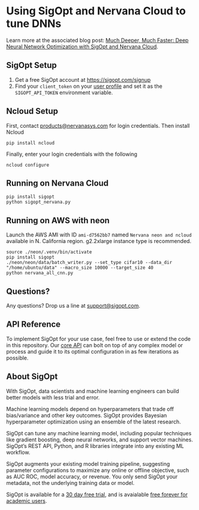 # Using SigOpt and Nervana Cloud to tune DNNs

Learn more at the associated blog post: [Much Deeper, Much Faster: Deep Neural Network Optimization with SigOpt and Nervana Cloud](http://blog.sigopt.com/post/146208659358/much-deeper-much-faster-deep-neural-network).

## SigOpt Setup

1. Get a free SigOpt account at https://sigopt.com/signup
2. Find your `client_token` on your [user profile](https://sigopt.com/user/profile) and set it
  as the `SIGOPT_API_TOKEN` environment variable.

## Ncloud Setup

First, contact products@nervanasys.com for login credentials. Then install Ncloud

```
pip install ncloud
```

Finally, enter your login credentials with the following
```
ncloud configure
```

## Running on Nervana Cloud

```
pip install sigopt
python sigopt_nervana.py
```

## Running on AWS with neon

Launch the AWS AMI with ID `ami-d7562bb7` named `Nervana neon and ncloud`
   available in N. California region. g2.2xlarge instance type is recommended.

```
source ./neon/.venv/bin/activate
pip install sigopt
./neon/neon/data/batch_writer.py --set_type cifar10 --data_dir "/home/ubuntu/data" --macro_size 10000 --target_size 40
python nervana_all_cnn.py
```

## Questions?
Any questions? Drop us a line at [support@sigopt.com](mailto:support@sigopt.com).

## API Reference
To implement SigOpt for your use case, feel free to use or extend the code in this repository. Our [core API](https://sigopt.com/docs) can bolt on top of any complex model or process and guide it to its optimal configuration in as few iterations as possible. 

## About SigOpt

With SigOpt, data scientists and machine learning engineers can build better models with less trial and error.

Machine learning models depend on hyperparameters that trade off bias/variance and other key outcomes. SigOpt provides Bayesian hyperparameter optimization using an ensemble of the latest research.

SigOpt can tune any machine learning model, including popular techniques like gradient boosting, deep neural networks, and support vector machines. SigOpt’s REST API, Python, and R libraries integrate into any existing ML workflow.

SigOpt augments your existing model training pipeline, suggesting parameter configurations to maximize any online or offline objective, such as AUC ROC, model accuracy, or revenue. You only send SigOpt your metadata, not the underlying training data or model.

SigOpt is available for a [30 day free trial](https://sigopt.com/signup), and is avaialable [free forever for academic users](https://sigopt.com/edu).
